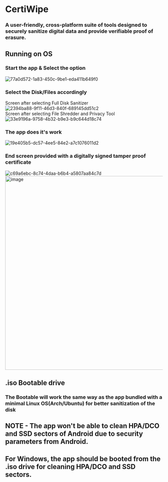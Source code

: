 # CertiWipe
### A user-friendly, cross-platform suite of tools designed to securely sanitize digital data and provide verifiable proof of erasure.
## Running on OS
### Start the app & Select the option
![77a0d572-1a83-450c-9be1-eda411b649f0](https://github.com/user-attachments/assets/2608e344-6123-4ee5-8d79-471a57441803)
### Select the Disk/Files accordingly
Screen after selecting Full Disk Sanitizer
![2394ba88-9f11-46d3-840f-689145dd51c2](https://github.com/user-attachments/assets/155a53b2-ea85-4a77-a552-1321c471de1c)
<br>
Screen after selecting File Shredder and Privacy Tool
![33e9196a-9758-4b32-b9e3-b9c644d18c74](https://github.com/user-attachments/assets/30164192-bbe4-4ddf-8677-ceaba01147e7)
### The app does it's work
![19e405b5-dc57-4ee5-84e2-a7c1076011d2](https://github.com/user-attachments/assets/3febf3bd-1646-4fdc-8e5e-0508029b40f5)
### End screen provided with a digitally signed tamper proof certificate
![c69a6ebc-8c74-4daa-b6b4-a5807aa84c7d](https://github.com/user-attachments/assets/9dbfa191-c9f5-45fb-b930-b5afac051987)
<img width="889" height="617" alt="image" src="https://github.com/user-attachments/assets/a82608b3-e982-4c83-b965-84b13fc9c24d" />

## .iso Bootable drive
### The Bootable will work the same way as the app bundled with a minimal Linux OS(Arch/Ubuntu) for better sanitization of the disk

## NOTE - The app won't be able to clean HPA/DCO and SSD sectors of Android due to security parameters from Android.
##        For Windows, the app should be booted from the .iso drive for cleaning HPA/DCO and SSD sectors.
